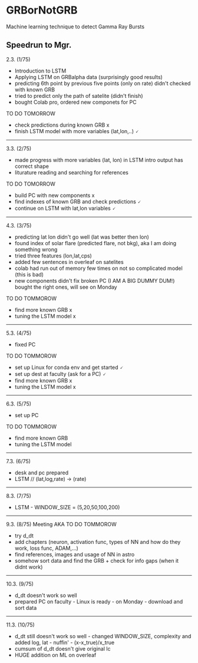 # GRBorNotGRB

Machine learning technique to detect Gamma Ray Bursts


Speedrun to Mgr.
-----------------------------------------------
2.3. (1/75)
- Introduction to LSTM
- Applying LSTM on GRBalpha data (surprisingly good results)
- predicting 6th point by previous five points (only on rate)
  didn't checked with known GRB
- tried to predict only the path of satelite (didn't finish)
- bought Colab pro, ordered new componets for PC

TO DO TOMORROW
- check predictions during known GRB x
- finish LSTM model with more variables (lat,lon,..) 🗸

-----------------------------------------------
3.3. (2/75)
- made progress with more variables (lat, lon) in LSTM intro
  output has correct shape
- liturature reading and searching for references

TO DO TOMORROW
- build PC with new components x
- find indexes of known GRB and check predictions 🗸
- continue on LSTM with lat,lon variables 🗸

-----------------------------------------------
4.3. (3/75)
- predicting lat lon didn't go well (lat was better then lon)
- found index of solar flare (predicted flare, not bkg), aka I am doing something wrong
- tried three features (lon,lat,cps)
- added few sentences in overleaf on satelites
- colab had run out of memory few times on not so complicated model (this is bad)
- new components didn't fix broken PC (I AM A BIG DUMMY DUM!)
  bought the right ones, will see on Monday
  
TO DO TOMMOROW
- find more known GRB x
- tuning the LSTM model x


-----------------------------------------------
5.3. (4/75)
- fixed PC

TO DO TOMMOROW
- set up Linux for conda env and get started 🗸
- set up dest at faculty (ask for a PC) 🗸
- find more known GRB x
- tuning the LSTM model x

-----------------------------------------------
6.3. (5/75)
- set up PC

TO DO TOMMOROW
- find more known GRB 
- tuning the LSTM model

-----------------------------------------------
7.3. (6/75)
- desk and pc prepared
- LSTM //
(lat,log,rate) -> (rate)

-----------------------------------------------
8.3. (7/75)
- LSTM - WINDOW_SIZE = (5,20,50,100,200)

-----------------------------------------------
9.3. (8/75)
Meeting AKA TO DO TOMMOROW 
- try d_dt
- add chapters (neuron, activation func, types of NN and how do they work, loss func, ADAM,...)
- find references, images and usage of NN in astro
- somehow sort data and find the GRB + check for info gaps (when it didnt work)

-----------------------------------------------
10.3. (9/75)
- d_dt doesn't work so well
- prepared PC on faculty - Linux is ready - on Monday - download and sort data

-----------------------------------------------
11.3. (10/75)
- d_dt still doesn't work so well - changed WINDOW_SIZE, complexity and added log, lat - nuffin' -  (x-x_true)/x_true
- cumsum of d_dt doesn't give original lc
- HUGE addition on ML on overleaf
